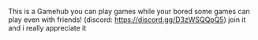 This is a Gamehub you can play games while your bored some games can play even with friends! (discord: https://discord.gg/D3zWSQQpQ5) join it and i really appreciate it
